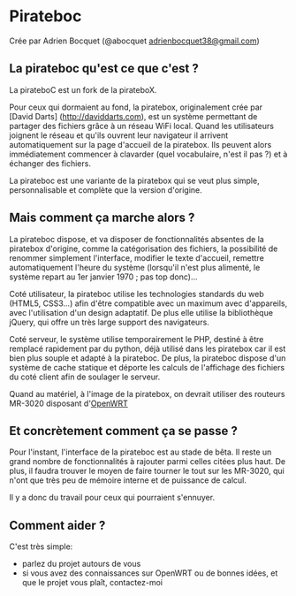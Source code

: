 Pirateboc
=========

Crée par Adrien Bocquet (@abocquet adrienbocquet38@gmail.com)

La pirateboc qu'est ce que c'est ?
----------------------------------------------

La pirateboC est un fork de la pirateboX. 

Pour ceux qui dormaient au fond, la piratebox, originalement crée par [David Darts] (http://daviddarts.com), est un système permettant de partager des fichiers grâce à un réseau WiFi local. Quand les utilisateurs joignent le réseau et qu'ils ouvrent leur navigateur il arrivent automatiquement sur la page d'accueil de la piratebox. Ils peuvent alors immédiatement commencer à clavarder (quel vocabulaire, n'est il pas ?) et à échanger des fichiers.

La pirateboc est une variante de la piratebox qui se veut plus simple, personnalisable et complète que la version d'origine.

Mais comment ça marche alors ?
---------------------------------------------

La pirateboc dispose, et va disposer de fonctionnalités absentes de la piratebox d'origine, comme la catégorisation des fichiers, la possibilité de renommer simplement l'interface, modifier le texte d'accueil, remettre automatiquement l'heure du système (lorsqu'il n'est plus alimenté, le système repart au 1er janvier 1970 ; pas top donc)...

Coté utilisateur, la pirateboc utilise les technologies standards du web (HTML5, CSS3...) afin d'être compatible avec un maximum  avec d'appareils, avec l'utilisation d'un design adaptatif. De plus elle utilise la bibliothèque jQuery, qui offre un très large support des navigateurs.

Coté serveur, le système utilise temporairement le PHP, destiné à être remplacé rapidement par du python, déjà utilisé dans les piratebox car il est bien plus souple et adapté à la pirateboc. De plus, la pirateboc dispose d'un système de cache statique et déporte les calculs de l'affichage des fichiers du coté client afin de soulager le serveur.

Quand au matériel, à l'image de la piratebox, on devrait utiliser des routeurs MR-3020 disposant d'[OpenWRT](https://openwrt.org)

Et concrètement comment ça se passe ?
-------------------------------------------------------

Pour l'instant, l'interface de la pirateboc est au stade de bêta. Il reste un grand nombre de fonctionnalités à rajouter parmi celles citées plus haut. De plus, il faudra trouver le moyen de faire tourner le tout sur les MR-3020, qui n'ont que très peu de mémoire interne et de puissance de calcul.

Il y a donc du travail pour ceux qui pourraient s'ennuyer. 

Comment aider ?
-----------------------

C'est très simple:
* parlez du projet autours de vous
* si vous avez des connaissances sur OpenWRT ou de bonnes idées, et que le projet vous plaît, contactez-moi
